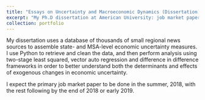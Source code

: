 ```yaml
---
title: "Essays on Uncertainty and Macroeconomic Dynamics (Dissertation)"
excerpt: "My Ph.D dissertation at American University: job market paper expected summer 2018, full dissertation early 2019."
collection: portfolio
---
```


My dissertation uses a database of thousands of small regional news sources to assemble state- and MSA-level economic uncertainty measures. I use Python to retrieve and clean the data, and then perform analysis using two-stage least squared, vector auto regression and difference in difference frameworks in order to better understand both the determinants and effects of exogenous changes in economic uncertainty.

I expect the primary job market paper to be done in the summer, 2018, with the rest following by the end of 2018 or early 2019.